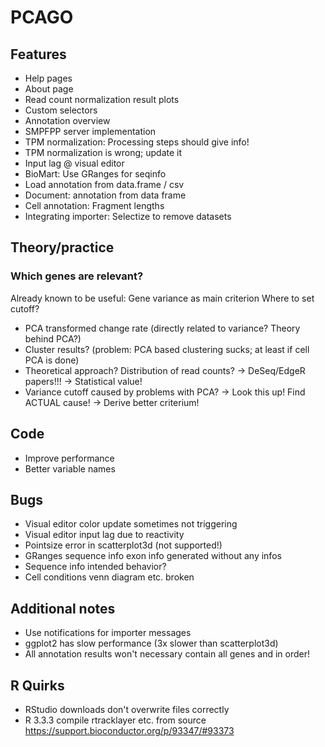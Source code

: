 # PCAGO

## Features

* Help pages
* About page
* Read count normalization result plots
* Custom selectors
* Annotation overview
* SMPFPP server implementation
* TPM normalization: Processing steps should give info!
* TPM normalization is wrong; update it
* Input lag @ visual editor
* BioMart: Use GRanges for seqinfo
* Load annotation from data.frame / csv
* Document: annotation from data frame
* Cell annotation: Fragment lengths
* Integrating importer: Selectize to remove datasets

## Theory/practice

### Which genes are relevant?

Already known to be useful: Gene variance as main criterion
Where to set cutoff?

* PCA transformed change rate (directly related to variance? Theory behind PCA?)
* Cluster results? (problem: PCA based clustering sucks; at least if cell PCA is done)
* Theoretical approach? Distribution of read counts? -> DeSeq/EdgeR papers!!! -> Statistical value!
* Variance cutoff caused by problems with PCA? -> Look this up! Find ACTUAL cause! -> Derive better criterium!


## Code

* Improve performance
* Better variable names

## Bugs

* Visual editor color update sometimes not triggering
* Visual editor input lag due to reactivity
* Pointsize error in scatterplot3d (not supported!)
* GRanges sequence info exon info generated without any infos
* Sequence info intended behavior?
* Cell conditions venn diagram etc. broken

## Additional notes

* Use notifications for importer messages
* ggplot2 has slow performance (3x slower than scatterplot3d)
* All annotation results won't necessary contain all genes and in order!

## R Quirks

* RStudio downloads don't overwrite files correctly
* R 3.3.3 compile rtracklayer etc. from source https://support.bioconductor.org/p/93347/#93373
